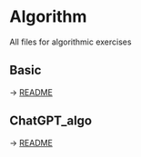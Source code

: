 # Algorithm
All files for algorithmic exercises

## Basic
-> [README](basic/README.MD)

## ChatGPT_algo
-> [README](chatGPT_algo/README.MD)